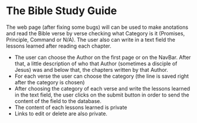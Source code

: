 <h1> The Bible Study Guide</h1>

<p>The web page (after fixing some bugs) will can be used to make anotations and read the Bible verse by verse checking what Category is it
(Promises, Principle, Command or N/A). The user also can write in a text field the lessons learned after reading each chapter.
</p>

- The user can choose the Author on the first page or on the NavBar. After that, a little description of who that Author (sometimes
a disciple of Jesus) was and below that, the chapters written by that Author.
- For each verse the user can choose the category (the line is saved right after the category is chosen)
- After choosing the category of each verse and write the lessons learned in the text field, the user clicks on the submit button in order
to send the content of the field to the database.
- The content of each lessons learned is private
- Links to edit or delete are also private.

